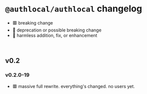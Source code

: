 
# `@authlocal/authlocal` changelog
- 🟥 breaking change
- 🔶 deprecation or possible breaking change
- 🍏 harmless addition, fix, or enhancement

<br/>

## v0.2

### v0.2.0-19
- 🟥 massive full rewrite. everything's changed. no users yet.

